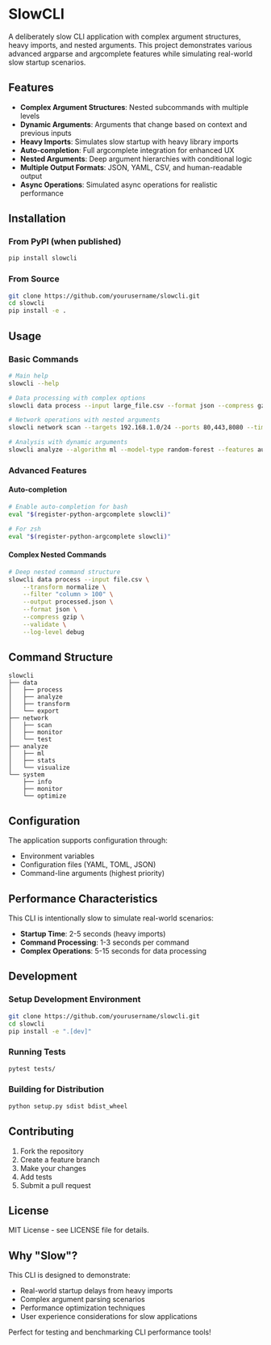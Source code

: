 # SlowCLI

A deliberately slow CLI application with complex argument structures, heavy imports, and nested arguments. This project demonstrates various advanced argparse and argcomplete features while simulating real-world slow startup scenarios.

## Features

- **Complex Argument Structures**: Nested subcommands with multiple levels
- **Dynamic Arguments**: Arguments that change based on context and previous inputs
- **Heavy Imports**: Simulates slow startup with heavy library imports
- **Auto-completion**: Full argcomplete integration for enhanced UX
- **Nested Arguments**: Deep argument hierarchies with conditional logic
- **Multiple Output Formats**: JSON, YAML, CSV, and human-readable output
- **Async Operations**: Simulated async operations for realistic performance

## Installation

### From PyPI (when published)
```bash
pip install slowcli
```

### From Source
```bash
git clone https://github.com/yourusername/slowcli.git
cd slowcli
pip install -e .
```

## Usage

### Basic Commands

```bash
# Main help
slowcli --help

# Data processing with complex options
slowcli data process --input large_file.csv --format json --compress gzip --validate

# Network operations with nested arguments
slowcli network scan --targets 192.168.1.0/24 --ports 80,443,8080 --timeout 30 --retries 3

# Analysis with dynamic arguments
slowcli analyze --algorithm ml --model-type random-forest --features auto --cross-validate
```

### Advanced Features

#### Auto-completion
```bash
# Enable auto-completion for bash
eval "$(register-python-argcomplete slowcli)"

# For zsh
eval "$(register-python-argcomplete slowcli)"
```

#### Complex Nested Commands
```bash
# Deep nested command structure
slowcli data process --input file.csv \
    --transform normalize \
    --filter "column > 100" \
    --output processed.json \
    --format json \
    --compress gzip \
    --validate \
    --log-level debug
```

## Command Structure

```
slowcli
├── data
│   ├── process
│   ├── analyze
│   ├── transform
│   └── export
├── network
│   ├── scan
│   ├── monitor
│   └── test
├── analyze
│   ├── ml
│   ├── stats
│   └── visualize
└── system
    ├── info
    ├── monitor
    └── optimize
```

## Configuration

The application supports configuration through:
- Environment variables
- Configuration files (YAML, TOML, JSON)
- Command-line arguments (highest priority)

## Performance Characteristics

This CLI is intentionally slow to simulate real-world scenarios:
- **Startup Time**: 2-5 seconds (heavy imports)
- **Command Processing**: 1-3 seconds per command
- **Complex Operations**: 5-15 seconds for data processing

## Development

### Setup Development Environment
```bash
git clone https://github.com/yourusername/slowcli.git
cd slowcli
pip install -e ".[dev]"
```

### Running Tests
```bash
pytest tests/
```

### Building for Distribution
```bash
python setup.py sdist bdist_wheel
```

## Contributing

1. Fork the repository
2. Create a feature branch
3. Make your changes
4. Add tests
5. Submit a pull request

## License

MIT License - see LICENSE file for details.

## Why "Slow"?

This CLI is designed to demonstrate:
- Real-world startup delays from heavy imports
- Complex argument parsing scenarios
- Performance optimization techniques
- User experience considerations for slow applications

Perfect for testing and benchmarking CLI performance tools!
